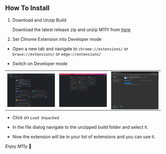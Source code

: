 ## How To Install

1. Download and Unzip Build

   Download the latest release zip and unzip M11Y from [here](https://github.com/ahwelgemoed/mx-a11y-extention/releases)

2. Set Chrome Extension into Developer mode

- Open a new tab and navigate to `chrome://extensions/` or `brave://extensions/` or `edge://extensions/`

- Switch on Developer mode

<table style="width:100%">
  <tr>
    <td style="width:33%">
   <img align="center" alt="explainer" src="./assets/devmode.png" target="_blank" />
    </td>
    <td style="width:33%">
    <img align="center" alt="explainer" src="./assets/braveDev.png" target="_blank" />
    </td>
    <td style="width:33%">
    <img align="center" alt="explainer" src="./assets/edgeDev.png" target="_blank" />
    </td>
  </tr>
</table>

- Click on `Load Unpacked`

- In the file dialog navigate to the unzipped build folder and select it.

- Now the extension will be in your list of extensions and you can use it.

_Enjoy M11y_ 🧡
